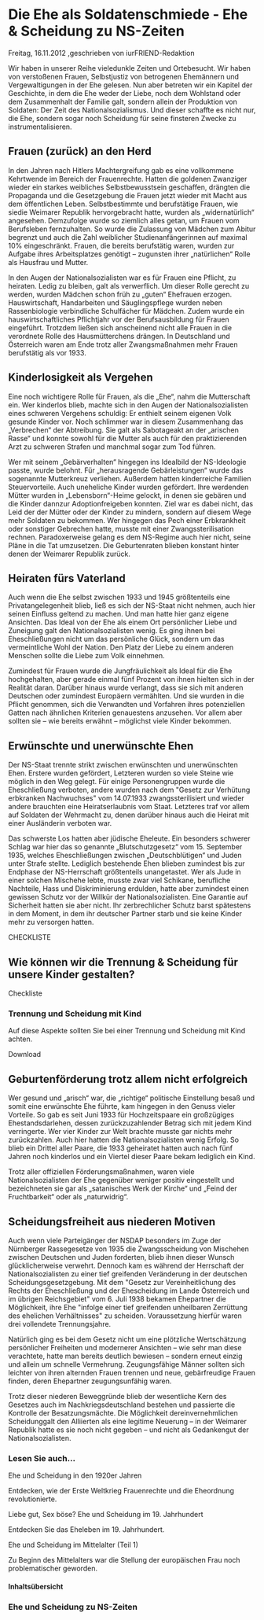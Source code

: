 # Die Ehe als Soldatenschmiede - Ehe & Scheidung zu NS-Zeiten

Freitag, 16.11.2012 ,geschrieben von iurFRIEND-Redaktion

Wir haben in unserer Reihe vieledunkle Zeiten und Ortebesucht. Wir haben von verstoßenen Frauen, Selbstjustiz von betrogenen Ehemännern und Vergewaltigungen in der Ehe gelesen. Nun aber betreten wir ein Kapitel der Geschichte, in dem die Ehe weder der Liebe, noch dem Wohlstand oder dem Zusammenhalt der Familie galt, sondern allein der Produktion von Soldaten: Der Zeit des Nationalsozialismus. Und dieser schaffte es nicht nur, die Ehe, sondern sogar noch Scheidung für seine finsteren Zwecke zu instrumentalisieren.

## Frauen (zurück) an den Herd

In den Jahren nach Hitlers Machtergreifung gab es eine vollkommene Kehrtwende im Bereich der Frauenrechte. Hatten die goldenen Zwanziger wieder ein starkes weibliches Selbstbewusstsein geschaffen, drängten die Propaganda und die Gesetzgebung die Frauen jetzt wieder mit Macht aus dem öffentlichen Leben. Selbstbestimmte und berufstätige Frauen, wie siedie Weimarer Republik hervorgebracht hatte, wurden als „widernatürlich“ angesehen. Demzufolge wurde so ziemlich alles getan, um Frauen vom Berufsleben fernzuhalten. So wurde die Zulassung von Mädchen zum Abitur begrenzt und auch die Zahl weiblicher Studienanfängerinnen auf maximal 10% eingeschränkt. Frauen, die bereits berufstätig waren, wurden zur Aufgabe ihres Arbeitsplatzes genötigt – zugunsten ihrer „natürlichen“ Rolle als Hausfrau und Mutter.

In den Augen der Nationalsozialisten war es für Frauen eine Pflicht, zu heiraten. Ledig zu bleiben, galt als verwerflich. Um dieser Rolle gerecht zu werden, wurden Mädchen schon früh zu „guten“ Ehefrauen erzogen. Hauswirtschaft, Handarbeiten und Säuglingspflege wurden neben Rassenbiologie verbindliche Schulfächer für Mädchen. Zudem wurde ein hauswirtschaftliches Pflichtjahr vor der Berufsausbildung für Frauen eingeführt. Trotzdem ließen sich anscheinend nicht alle Frauen in die verordnete Rolle des Hausmütterchens drängen. In Deutschland und Österreich waren am Ende trotz aller Zwangsmaßnahmen mehr Frauen berufstätig als vor 1933.

## Kinderlosigkeit als Vergehen

Eine noch wichtigere Rolle für Frauen, als die „Ehe“, nahm die Mutterschaft ein. Wer kinderlos blieb, machte sich in den Augen der Nationalsozialisten eines schweren Vergehens schuldig: Er enthielt seinem eigenen Volk gesunde Kinder vor. Noch schlimmer war in diesem Zusammenhang das „Verbrechen“ der Abtreibung. Sie galt als Sabotageakt an der „arischen Rasse“ und konnte sowohl für die Mutter als auch für den praktizierenden Arzt zu schweren Strafen und manchmal sogar zum Tod führen.

Wer mit seinem „Gebärverhalten“ hingegen ins Idealbild der NS-Ideologie passte, wurde belohnt. Für „herausragende Gebärleistungen“ wurde das sogenannte Mutterkreuz verliehen. Außerdem hatten kinderreiche Familien Steuervorteile. Auch uneheliche Kinder wurden gefördert. Ihre werdenden Mütter wurden in „Lebensborn“-Heime gelockt, in denen sie gebären und die Kinder dannzur Adoptionfreigeben konnten. Ziel war es dabei nicht, das Leid der der Mütter oder der Kinder zu mindern, sondern auf diesem Wege mehr Soldaten zu bekommen. Wer hingegen das Pech einer Erbkrankheit oder sonstiger Gebrechen hatte, musste mit einer Zwangssterilisation rechnen. Paradoxerweise gelang es dem NS-Regime auch hier nicht, seine Pläne in die Tat umzusetzen. Die Geburtenraten blieben konstant hinter denen der Weimarer Republik zurück.

## Heiraten fürs Vaterland

Auch wenn die Ehe selbst zwischen 1933 und 1945 größtenteils eine Privatangelegenheit blieb, ließ es sich der NS-Staat nicht nehmen, auch hier seinen Einfluss geltend zu machen. Und man hatte hier ganz eigene Ansichten. Das Ideal von der Ehe als einem Ort persönlicher Liebe und Zuneigung galt den Nationalsozialisten wenig. Es ging ihnen bei Eheschließungen nicht um das persönliche Glück, sondern um das vermeintliche Wohl der Nation. Den Platz der Liebe zu einem anderen Menschen sollte die Liebe zum Volk einnehmen.

Zumindest für Frauen wurde die Jungfräulichkeit als Ideal für die Ehe hochgehalten, aber gerade einmal fünf Prozent von ihnen hielten sich in der Realität daran. Darüber hinaus wurde verlangt, dass sie sich mit anderen Deutschen oder zumindest Europäern vermählten. Und sie wurden in die Pflicht genommen, sich die Verwandten und Vorfahren ihres potenziellen Gatten nach ähnlichen Kriterien genauestens anzusehen. Vor allem aber sollten sie – wie bereits erwähnt – möglichst viele Kinder bekommen.

## Erwünschte und unerwünschte Ehen

Der NS-Staat trennte strikt zwischen erwünschten und unerwünschten Ehen. Erstere wurden gefördert, Letzteren wurden so viele Steine wie möglich in den Weg gelegt. Für einige Personengruppen wurde die Eheschließung verboten, andere wurden nach dem "Gesetz zur Verhütung erbkranken Nachwuchses" vom 14.07.1933 zwangssterilisiert und wieder andere brauchten eine Heiratserlaubnis vom Staat. Letzteres traf vor allem auf Soldaten der Wehrmacht zu, denen darüber hinaus auch die Heirat mit einer Ausländerin verboten war.

Das schwerste Los hatten aber jüdische Eheleute. Ein besonders schwerer Schlag war hier das so genannte „Blutschutzgesetz“ vom 15. September 1935, welches Eheschließungen zwischen „Deutschblütigen“ und Juden unter Strafe stellte. Lediglich bestehende Ehen blieben zumindest bis zur Endphase der NS-Herrschaft größtenteils unangetastet. Wer als Jude in einer solchen Mischehe lebte, musste zwar viel Schikane, berufliche Nachteile, Hass und Diskriminierung erdulden, hatte aber zumindest einen gewissen Schutz vor der Willkür der Nationalsozialisten. Eine Garantie auf Sicherheit hatten sie aber nicht. Ihr zerbrechlicher Schutz barst spätestens in dem Moment, in dem ihr deutscher Partner starb und sie keine Kinder mehr zu versorgen hatten.

CHECKLISTE

## Wie können wir die Trennung & Scheidung für unsere Kinder gestalten?

Checkliste

### Trennung und Scheidung mit Kind

Auf diese Aspekte sollten Sie bei einer Trennung und Scheidung mit Kind achten.

Download

## Geburtenförderung trotz allem nicht erfolgreich

Wer gesund und „arisch“ war, die „richtige“ politische Einstellung besaß und somit eine erwünschte Ehe führte, kam hingegen in den Genuss vieler Vorteile. So gab es seit Juni 1933 für Hochzeitspaare ein großzügiges Ehestandsdarlehen, dessen zurückzuzahlender Betrag sich mit jedem Kind verringerte. Wer vier Kinder zur Welt brachte musste gar nichts mehr zurückzahlen. Auch hier hatten die Nationalsozialisten wenig Erfolg. So blieb ein Drittel aller Paare, die 1933 geheiratet hatten auch nach fünf Jahren noch kinderlos und ein Viertel dieser Paare bekam lediglich ein Kind.

Trotz aller offiziellen Förderungsmaßnahmen, waren viele Nationalsozialisten der Ehe gegenüber weniger positiv eingestellt und bezeichneten sie gar als „satanisches Werk der Kirche“ und „Feind der Fruchtbarkeit“ oder als „naturwidrig“.

## Scheidungsfreiheit aus niederen Motiven

Auch wenn viele Parteigänger der NSDAP besonders im Zuge der Nürnberger Rassegesetze von 1935 die Zwangsscheidung von Mischehen zwischen Deutschen und Juden forderten, blieb ihnen dieser Wunsch glücklicherweise verwehrt. Dennoch kam es während der Herrschaft der Nationalsozialisten zu einer tief greifenden Veränderung in der deutschen Scheidungsgesetzgebung. Mit dem "Gesetz zur Vereinheitlichung des Rechts der Eheschließung und der Ehescheidung im Lande Österreich und im übrigen Reichsgebiet" vom 6. Juli 1938 bekamen Ehepartner die Möglichkeit, ihre Ehe "infolge einer tief greifenden unheilbaren Zerrüttung des ehelichen Verhältnisses" zu scheiden. Voraussetzung hierfür waren drei vollendete Trennungsjahre.

Natürlich ging es bei dem Gesetz nicht um eine plötzliche Wertschätzung persönlicher Freiheiten und modernerer Ansichten – wie sehr man diese verachtete, hatte man bereits deutlich bewiesen – sondern erneut einzig und allein um schnelle Vermehrung. Zeugungsfähige Männer sollten sich leichter von ihren alternden Frauen trennen und neue, gebärfreudige Frauen finden, deren Ehepartner zeugungsunfähig waren.

Trotz dieser niederen Beweggründe blieb der wesentliche Kern des Gesetzes auch im Nachkriegsdeutschland bestehen und passierte die Kontrolle der Besatzungsmächte. Die Möglichkeit dereinvernehmlichen Scheidunggalt den Alliierten als eine legitime Neuerung – in der Weimarer Republik hatte es sie noch nicht gegeben – und nicht als Gedankengut der Nationalsozialisten.

### Lesen Sie auch...

Ehe und Scheidung in den 1920er Jahren

Entdecken, wie der Erste Weltkrieg Frauenrechte und die Eheordnung revolutionierte.

Liebe gut, Sex böse? Ehe und Scheidung im 19. Jahrhundert

Entdecken Sie das Eheleben im 19. Jahrhundert.

Ehe und Scheidung im Mittelalter (Teil 1)

Zu Beginn des Mittelalters war die Stellung der europäischen Frau noch problematischer geworden.

#### Inhaltsübersicht

### Ehe und Scheidung zu NS-Zeiten